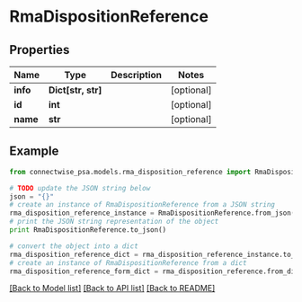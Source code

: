 # RmaDispositionReference


## Properties
Name | Type | Description | Notes
------------ | ------------- | ------------- | -------------
**info** | **Dict[str, str]** |  | [optional] 
**id** | **int** |  | [optional] 
**name** | **str** |  | [optional] 

## Example

```python
from connectwise_psa.models.rma_disposition_reference import RmaDispositionReference

# TODO update the JSON string below
json = "{}"
# create an instance of RmaDispositionReference from a JSON string
rma_disposition_reference_instance = RmaDispositionReference.from_json(json)
# print the JSON string representation of the object
print RmaDispositionReference.to_json()

# convert the object into a dict
rma_disposition_reference_dict = rma_disposition_reference_instance.to_dict()
# create an instance of RmaDispositionReference from a dict
rma_disposition_reference_form_dict = rma_disposition_reference.from_dict(rma_disposition_reference_dict)
```
[[Back to Model list]](../README.md#documentation-for-models) [[Back to API list]](../README.md#documentation-for-api-endpoints) [[Back to README]](../README.md)


